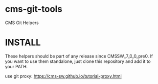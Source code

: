 cms-git-tools
=============

CMS Git Helpers

# INSTALL

These helpers should be part of any release since CMSSW_7_0_0_pre0. If you want
to use them standalone, just clone this repository and add it to your PATH.


use git proxy: https://cms-sw.github.io/tutorial-proxy.html

